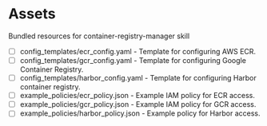 # Assets

Bundled resources for container-registry-manager skill

- [ ] config_templates/ecr_config.yaml - Template for configuring AWS ECR.
- [ ] config_templates/gcr_config.yaml - Template for configuring Google Container Registry.
- [ ] config_templates/harbor_config.yaml - Template for configuring Harbor container registry.
- [ ] example_policies/ecr_policy.json - Example IAM policy for ECR access.
- [ ] example_policies/gcr_policy.json - Example IAM policy for GCR access.
- [ ] example_policies/harbor_policy.json - Example policy for Harbor access.
